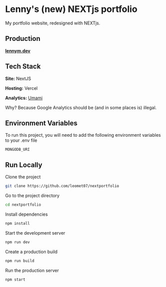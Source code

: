 # Lenny's (new) NEXTjs portfolio

My portfolio website, redesigned with NEXTjs.

## Production

[**lennym.dev**](https://lennym.dev)

## Tech Stack

**Site:** NextJS

**Hosting:** Vercel

**Analytics:** [Umami](https://umami.is/)

Why? Because Google Analytics should be (and in some places is) illegal.

## Environment Variables

To run this project, you will need to add the following environment variables to your .env file

`MONGODB_URI`

## Run Locally

Clone the project

```bash
git clone https://github.com/leomet07/nextportfolio
```

Go to the project directory

```bash
cd nextportfolio
```

Install dependencies

```bash
npm install
```

Start the development server

```bash
npm run dev
```

Create a production build

```bash
npm run build
```

Run the production server

```bash
npm start
```
